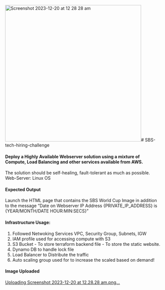 <img width="440" alt="Screenshot 2023-12-20 at 12 28 28 am" src="https://github.com/techielife9/sbs-tech-hiring-challenge/assets/29218570/70a44e1a-6760-443d-bb0a-45d890493aea"># SBS-tech-hiring-challenge

####  Deploy a Highly Available Webserver solution using a mixture of Compute, Load Balancing and other services available from AWS. 
The solution should be self-healing, fault-tolerant as much as possible.
Web-Server: Linux OS

#### Expected Output
Launch the HTML page that contains the SBS World Cup Image in addition to the message “Date on Webserver IP Address {PRIVATE_IP_ADDRESS} is {YEAR/MONTH/DATE HOUR:MIN:SECS}”

#### Infrastructure Usage: 
  1. Followed Netwoking Services 
      VPC, Security Group, Subnets, IGW
  2. IAM profile used for accessing compute with S3
  3. S3 Bucket 
    - To store terraform backend file
    - To store the static website.
  4. Dynamo DB to handle lock file
  5. Load Balancer to Distribute the traffic
  6. Auto scaling group used for to increase the scaled based on demand!

#### Image Uploaded
[Uploading Screenshot 2023-12-20 at 12.28.28 am.png…]()
